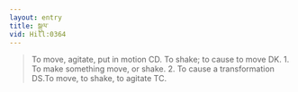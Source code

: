 ```yaml
---
layout: entry
title: སྒུལ་
vid: Hill:0364
---
```

> To move, agitate, put in motion CD. To shake; to cause to move DK. 1. To make something move, or shake. 2. To cause a transformation DS.To move, to shake, to agitate TC.
